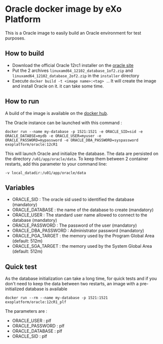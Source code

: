 # Oracle docker image by eXo Platform

This is a Oracle image to easily build an Oracle environment for test purposes.

## How to build

- Download the official Oracle 12rc1 installer on the [oracle site](http://www.oracle.com/technetwork/indexes/downloads/index.html#database)
- Put the 2 archives `linuxamd64_12102_database_1of2.zip` and `linuxamd64_12102_database_2of2.zip` in the `installer` directory
- Execute `docker build -t <image name>:<tag> .`. It will create the image and install Oracle on it. it can take some time.

## How to run

A build of the image is available on the [docker hub](https://hub.docker.com/r/exoplatform/oracle/).

The Oracle instance can be launched with this command :
```
docker run --name my-database -p 1521:1521 -e ORACLE_SID=sid -e ORACLE_DATABSE=mydb -e ORACLE_USER=myuser -e ORACLE_PASSWORD=mypassword -e ORACLE_DBA_PASSWORD=syspassword exoplatform/oracle:12cR1
```

This will launch Oracle and initialize the database.
The data are persisted on the directory `/u01/app/oracle/data`. To keep them between 2 container restarts, add this parameter to your command line:
```
-v local_datadir:/u01/app/oracle/data
```

## Variables
- ORACLE_SID : The oracle sid used to identified the database (mandatory)
- ORACLE_DATABASE : the name of the database to create (mandatory)
- ORACLE_USER : The standard user name allowed to connect to the database (mandatory)
- ORACLE_PASSWORD : The password of the user (mandatory)
- ORACLE_DBA_PASSWORD : Administrator password (mandatory)
- ORACLE_PGA_TARGET : the memory used by the Program Global Area (default: 512m)
- ORACLE_SGA_TARGET : the memory used by the System Global Area (default: 512m)

## Quick test

As the database initialization can take a long time, for quick tests and if you don't need to keep the data between two restarts, an image with a pre-initialized database is available

```
docker run --rm --name my-database -p 1521:1521  exoplatform/oracle:12cR1_plf
```

The parameters are :
  - ORACLE_USER : plf
  - ORACLE_PASSWORD : plf
  - ORACLE_DATABASE : plf
  - ORACLE_SID : plf
